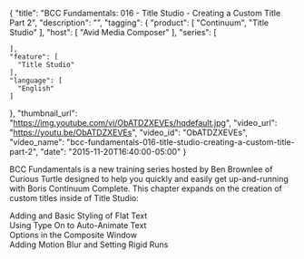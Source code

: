 {
  "title": "BCC Fundamentals: 016 - Title Studio - Creating a Custom Title Part 2",
  "description": "",
  "tagging": {
    "product": [
      "Continuum",
      "Title Studio"
    ],
    "host": [
      "Avid Media Composer"
    ],
    "series": [

    ],
    "feature": [
      "Title Studio"
    ],
    "language": [
      "English"
    ]
  },
  "thumbnail_url": "https://img.youtube.com/vi/ObATDZXEVEs/hqdefault.jpg",
  "video_url": "https://youtu.be/ObATDZXEVEs",
  "video_id": "ObATDZXEVEs",
  "video_name": "bcc-fundamentals-016-title-studio-creating-a-custom-title-part-2",
  "date": "2015-11-20T16:40:00-05:00"
}

BCC Fundamentals is a new training series hosted by Ben Brownlee of Curious
Turtle designed to help you quickly and easily get up-and-running with Boris
Continuum Complete. This chapter expands on the creation of custom titles
inside of Title Studio:

Adding and Basic Styling of Flat Text  
Using Type On to Auto-Animate Text  
Options in the Composite Window  
Adding Motion Blur and Setting Rigid Runs



